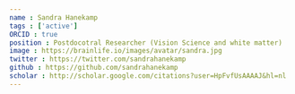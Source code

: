```yaml
---
name : Sandra Hanekamp
tags : ['active']
ORCID : true
position : Postdocotral Researcher (Vision Science and white matter)
image : https://brainlife.io/images/avatar/sandra.jpg
twitter : https://twitter.com/sandrahanekamp
github : https://github.com/sandrahanekamp
scholar : http://scholar.google.com/citations?user=HpFvfUsAAAAJ&hl=nl
---
```


